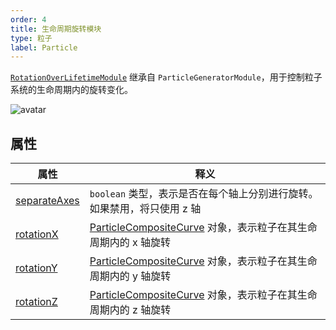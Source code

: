 ```yaml
---
order: 4
title: 生命周期旋转模块
type: 粒子
label: Particle
---
```


[`RotationOverLifetimeModule`](${api}core/RotationOverLifetimeModule) 继承自 `ParticleGeneratorModule`，用于控制粒子系统的生命周期内的旋转变化。

![avatar](https://mdn.alipayobjects.com/huamei_qbugvr/afts/img/A*mEUfRa3o7V8AAAAAAAAAAAAADtKFAQ/original)

## 属性

| 属性                                                               | 释义                                                                                                |
| ------------------------------------------------------------------ | --------------------------------------------------------------------------------------------------- |
| [separateAxes](${api}core/RotationOverLifetimeModule#separateAxes) | `boolean` 类型，表示是否在每个轴上分别进行旋转。如果禁用，将只使用 z 轴                             |
| [rotationX](${api}core/RotationOverLifetimeModule#rotationX)       | [ParticleCompositeCurve](${api}core/ParticleCompositeCurve) 对象，表示粒子在其生命周期内的 x 轴旋转 |
| [rotationY](${api}core/RotationOverLifetimeModule#rotationY)       | [ParticleCompositeCurve](${api}core/ParticleCompositeCurve) 对象，表示粒子在其生命周期内的 y 轴旋转 |
| [rotationZ](${api}core/RotationOverLifetimeModule#rotationZ)       | [ParticleCompositeCurve](${api}core/ParticleCompositeCurve) 对象，表示粒子在其生命周期内的 z 轴旋转 |
